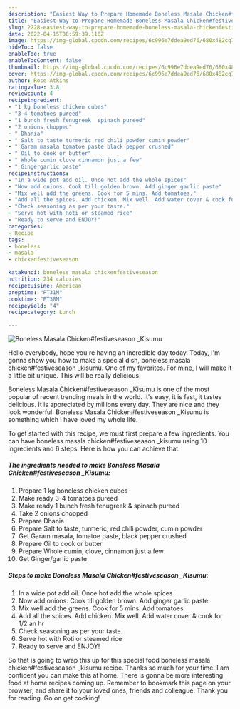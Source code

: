 ```yaml
---
description: "Easiest Way to Prepare Homemade Boneless Masala Chicken#festiveseason _Kisumu"
title: "Easiest Way to Prepare Homemade Boneless Masala Chicken#festiveseason _Kisumu"
slug: 2228-easiest-way-to-prepare-homemade-boneless-masala-chickenfestiveseason-kisumu
date: 2022-04-15T08:59:39.116Z
image: https://img-global.cpcdn.com/recipes/6c996e7ddea9ed76/680x482cq70/boneless-masala-chickenfestiveseason-_kisumu-recipe-main-photo.jpg
hideToc: false
enableToc: true
enableTocContent: false
thumbnail: https://img-global.cpcdn.com/recipes/6c996e7ddea9ed76/680x482cq70/boneless-masala-chickenfestiveseason-_kisumu-recipe-main-photo.jpg
cover: https://img-global.cpcdn.com/recipes/6c996e7ddea9ed76/680x482cq70/boneless-masala-chickenfestiveseason-_kisumu-recipe-main-photo.jpg
author: Rose Atkins
ratingvalue: 3.8
reviewcount: 4
recipeingredient:
- "1 kg boneless chicken cubes"
- "3-4 tomatoes pureed"
- "1 bunch fresh fenugreek  spinach pureed"
- "2 onions chopped"
- " Dhania"
- " Salt to taste turmeric red chili powder cumin powder"
- " Garam masala tomatoe paste black pepper crushed"
- " Oil to cook or butter"
- " Whole cumin clove cinnamon just a few"
- " Gingergarlic paste"
recipeinstructions:
- "In a wide pot add oil. Once hot add the whole spices"
- "Now add onions. Cook till golden brown. Add ginger garlic paste"
- "Mix well add the greens. Cook for 5 mins. Add tomatoes."
- "Add all the spices. Add chicken. Mix well. Add water cover & cook for 1/2 an hr"
- "Check seasoning as per your taste."
- "Serve hot with Roti or steamed rice"
- "Ready to serve and ENJOY!"
categories:
- Recipe
tags:
- boneless
- masala
- chickenfestiveseason

katakunci: boneless masala chickenfestiveseason 
nutrition: 234 calories
recipecuisine: American
preptime: "PT31M"
cooktime: "PT38M"
recipeyield: "4"
recipecategory: Lunch

---
```



![Boneless Masala Chicken#festiveseason _Kisumu](https://img-global.cpcdn.com/recipes/6c996e7ddea9ed76/680x482cq70/boneless-masala-chickenfestiveseason-_kisumu-recipe-main-photo.jpg)

Hello everybody, hope you're having an incredible day today. Today, I'm gonna show you how to make a special dish, boneless masala chicken#festiveseason _kisumu. One of my favorites. For mine, I will make it a little bit unique. This will be really delicious.



Boneless Masala Chicken#festiveseason _Kisumu is one of the most popular of recent trending meals in the world. It's easy, it is fast, it tastes delicious. It is appreciated by millions every day. They are nice and they look wonderful. Boneless Masala Chicken#festiveseason _Kisumu is something which I have loved my whole life.


To get started with this recipe, we must first prepare a few ingredients. You can have boneless masala chicken#festiveseason _kisumu using 10 ingredients and 6 steps. Here is how you can achieve that.

<!--inarticleads1-->

##### The ingredients needed to make Boneless Masala Chicken#festiveseason _Kisumu:

1. Prepare 1 kg boneless chicken cubes
1. Make ready 3-4 tomatoes pureed
1. Make ready 1 bunch fresh fenugreek & spinach pureed
1. Take 2 onions chopped
1. Prepare  Dhania
1. Prepare  Salt to taste, turmeric, red chili powder, cumin powder
1. Get  Garam masala, tomatoe paste, black pepper crushed
1. Prepare  Oil to cook or butter
1. Prepare  Whole cumin, clove, cinnamon just a few
1. Get  Ginger/garlic paste




<!--inarticleads2-->

##### Steps to make Boneless Masala Chicken#festiveseason _Kisumu:

1. In a wide pot add oil. Once hot add the whole spices
1. Now add onions. Cook till golden brown. Add ginger garlic paste
1. Mix well add the greens. Cook for 5 mins. Add tomatoes.
1. Add all the spices. Add chicken. Mix well. Add water cover & cook for 1/2 an hr
1. Check seasoning as per your taste.
1. Serve hot with Roti or steamed rice
1. Ready to serve and ENJOY!



So that is going to wrap this up for this special food boneless masala chicken#festiveseason _kisumu recipe. Thanks so much for your time. I am confident you can make this at home. There is gonna be more interesting food at home recipes coming up. Remember to bookmark this page on your browser, and share it to your loved ones, friends and colleague. Thank you for reading. Go on get cooking!
